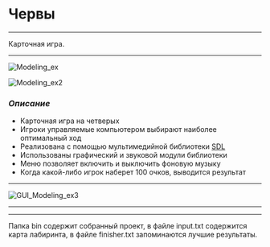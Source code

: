 # **Червы**
*************
Карточная игра.
*********
![Modeling_ex](https://4.downloader.disk.yandex.ru/disk/abbb90c72fb7756deb1d8a530063e4ec9c17a850125cae5c23fcd3c813465730/59a322e5/e4yAmOpUdHfB_SQ08sGywfaidfvmzIb9dS-0FMLv6_LAmQl5xdYJtzk9mZ6200hmtiUGBJXUa-iw1T79dQeVeg%3D%3D?uid=227757636&filename=chMenu.jpg&disposition=inline&hash=&limit=0&content_type=image%2Fjpeg&fsize=175400&hid=df83a9cfc8a90a12698babc24cb9b433&media_type=image&tknv=v2&etag=1e634a5519012b1923597ad87a218927)

![Modeling_ex2](https://1.downloader.disk.yandex.ru/disk/f77c793ffc362c5d4ef1f8a7b541093a947476b415287a782a8c8b7a415fbd84/59a32321/e4yAmOpUdHfB_SQ08sGywYcFP7g8QjSWkg3Ey8BdqxbqnZx19xy_5HZAkvyJY8FWKjSAOK0bYHh8qXgkDfPcZQ%3D%3D?uid=227757636&filename=chGP.jpg&disposition=inline&hash=&limit=0&content_type=image%2Fjpeg&fsize=329905&hid=33f297be2b02e7deb9750b5d17f7845c&media_type=image&tknv=v2&etag=4d18e8fefe59c3ab3cfad252293a48d9)

### ***Описание***

* Карточная игра на четверых
* Игроки управляемые компьютером выбирают наиболее оптимальный ход
* Реализована с помощью мультимедийной библиотеки [SDL](http://www.libsdl.org/)
* Использованы графический и звуковой модули библиотеки
* Меню позволяет включить и выключить фоновую музыку
* Когда какой-либо игрок наберет 100 очков, выводится результат

**********

![GUI_Modeling_ex3](https://2.downloader.disk.yandex.ru/disk/95a0a431903add0a68ecdcaa78c4b1e4ed277715628063cd896e141935a3a074/59a32353/e4yAmOpUdHfB_SQ08sGywVD8jWGvMcHmIYwDw1k2U7xR6xn3LwpR8p-05IDonWYRDKryIFZsgzujAN4ZV8EiRQ%3D%3D?uid=227757636&filename=chVict.jpg&disposition=inline&hash=&limit=0&content_type=image%2Fjpeg&fsize=195370&hid=4a9a0381b84fcbf6dcdce98bcd5ff855&media_type=image&tknv=v2&etag=494cf05b13d7acdd0fc38f45bb5f56b6)

*********


*********

Папка bin содержит собранный проект, в файле input.txt содержится карта лабиринта, в файле finisher.txt запоминаются лучшие результаты.
